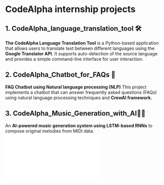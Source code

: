 # CodeAlpha internship projects 
## 1. CodeAlpha_language_translation_tool 🛠
**The CodeAlpha Language Translation Tool** is a Python-based application that allows users to translate text between different languages using the **Google Translator API**. It supports auto-detection of the source language and provides a simple command-line interface for user interaction.

## 2. CodeAlpha_Chatbot_for_FAQs 🤖
**FAQ Chatbot using Natural language processing (NLP)**
This project implements a chatbot that can answer frequently asked questions (FAQs) using natural language processing techniques and **CrewAI framework.**
## 3. CodeAlpha_Music_Generation_with_AI🎹🎵
An **AI-powered music generation system using LSTM-based RNNs** to compose original melodies from MIDI data.
 ![ alt text](file:///home/umardraz-arshad/Downloads/Umardraz%20Arshad.pdf)
